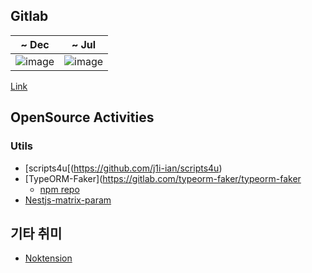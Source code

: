 ## Gitlab

| ~ Dec | ~ Jul |
|--|--|
| ![image](https://github.com/j1i-ian/j1i-ian/assets/13825203/b3f5ac46-9f68-433c-b728-806c219beab7) | ![image](https://github.com/user-attachments/assets/55a6cc4a-a3d7-43ba-97cc-02a8013bf859) |


[Link](https://gitlab.com/cyan-kinesin)

## OpenSource Activities

### Utils

* [scripts4u[(https://github.com/j1i-ian/scripts4u)
* [TypeORM-Faker](https://gitlab.com/typeorm-faker/typeorm-faker
    * [npm repo](https://www.npmjs.com/package/typeorm-faker)
* [Nestjs-matrix-param](https://gitlab.com/cyan-kinesin/nestjsx-matrix-param)

## 기타 취미

* [Noktension](https://gitlab.com/cyan-kinesin/noktension)
